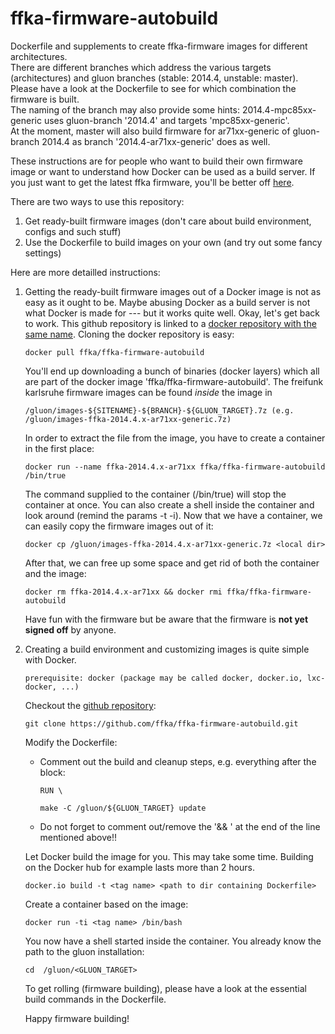 # ffka-firmware-autobuild
Dockerfile and supplements to create ffka-firmware images for different architectures.  
There are different branches which address the various targets (architectures) and gluon branches (stable: 2014.4, unstable: master).
Please have a look at the Dockerfile to see for which combination the firmware is built.  
The naming of the branch may also provide some hints: 2014.4-mpc85xx-generic uses gluon-branch '2014.4' and targets 'mpc85xx-generic'.  
At the moment, master will also build firmware for ar71xx-generic of gluon-branch 2014.4 as branch '2014.4-ar71xx-generic' does as well.

These instructions are for people who want to build their own firmware image or want to understand how Docker can be used as a build server.
If you just want to get the latest ffka firmware, you'll be better off [here](http://ffka.net/firmware.html).

There are two ways to use this repository:

1. Get ready-built firmware images (don't care about build environment, configs and such stuff)
2. Use the Dockerfile to build images on your own (and try out some fancy settings)

Here are more detailled instructions:

1. Getting the ready-built firmware images out of a Docker image is not as easy as it ought to be.
	Maybe abusing Docker as a build server is not what Docker is made for --- but it works quite well.
	Okay, let's get back to work. This github repository is linked to a [docker repository with the same name](https://registry.hub.docker.com/u/ffka/ffka-firmware-autobuild/).
	Cloning the docker repository is easy:

	``` docker pull ffka/ffka-firmware-autobuild ```

	You'll end up downloading a bunch of binaries (docker layers) which all are part of the docker image 'ffka/ffka-firmware-autobuild'.
	The freifunk karlsruhe firmware images can be found *inside* the image in

	```/gluon/images-${SITENAME}-${BRANCH}-${GLUON_TARGET}.7z (e.g. /gluon/images-ffka-2014.4.x-ar71xx-generic.7z)```

	In order to extract the file from the image, you have to create a container in the first place:

	```docker run --name ffka-2014.4.x-ar71xx ffka/ffka-firmware-autobuild /bin/true```

	The command supplied to the container (/bin/true) will stop the container at once. You can also create a shell inside the container and look around (remind the params -t -i).
	Now that we have a container, we can easily copy the firmware images out of it:

	```docker cp /gluon/images-ffka-2014.4.x-ar71xx-generic.7z <local dir>```

	After that, we can free up some space and get rid of both the container and the image:

	```docker rm ffka-2014.4.x-ar71xx && docker rmi ffka/ffka-firmware-autobuild```

	Have fun with the firmware but be aware that the firmware is **not yet signed off** by anyone.

2. Creating a build environment and customizing images is quite simple with Docker.

	```prerequisite: docker (package may be called docker, docker.io, lxc-docker, ...)```

	Checkout the [github repository](https://github.com/ffka/ffka-firmware-autobuild.git): 

	```git clone https://github.com/ffka/ffka-firmware-autobuild.git```

	Modify the Dockerfile:
	* Comment out the build and cleanup steps, e.g. everything after the block:

		```RUN \```

		```make -C /gluon/${GLUON_TARGET} update```

	* Do not forget to comment out/remove the '&& \' at the end of the line mentioned above!!

	Let Docker build the image for you. This may take some time. Building on the Docker hub for example lasts more than 2 hours.

	```docker.io build -t <tag name> <path to dir containing Dockerfile>```

	Create a container based on the image:

	```docker run -ti <tag name> /bin/bash```

	You now have a shell started inside the container. You already know the path to the gluon installation:

	```cd  /gluon/<GLUON_TARGET>```

	To get rolling (firmware building), please have a look at the essential build commands in the Dockerfile.

	Happy firmware building!
